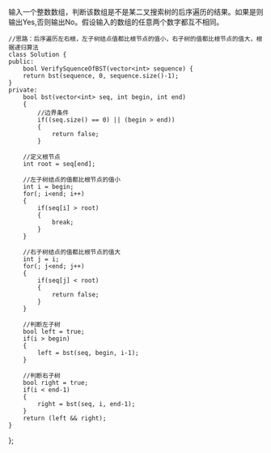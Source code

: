 输入一个整数数组，判断该数组是不是某二叉搜索树的后序遍历的结果。如果是则输出Yes,否则输出No。假设输入的数组的任意两个数字都互不相同。

    //思路：后序遍历左右根，左子树结点值都比根节点的值小，右子树的值都比根节点的值大，根据递归算法
    class Solution {
    public:
        bool VerifySquenceOfBST(vector<int> sequence) {
        return bst(sequence, 0, sequence.size()-1);
    }
    private:
        bool bst(vector<int> seq, int begin, int end)
        {
            //边界条件
            if((seq.size() == 0) || (begin > end))
            {
                return false;
            }
    
        //定义根节点
        int root = seq[end];
        
        //左子树结点的值都比根节点的值小
        int i = begin;
        for(; i<end; i++)
        {
            if(seq[i] > root)
            {
                break;
            }
        }
        
        //右子树结点的值都比根节点的值大
        int j = i;
        for(; j<end; j++)
        {
            if(seq[j] < root)
            {
                return false;
            }
        }
        
        //判断左子树
        bool left = true;
        if(i > begin)
        {
            left = bst(seq, begin, i-1);
        }
        
        //判断右子树
        bool right = true;
        if(i < end-1)
        {
            right = bst(seq, i, end-1);
        }
        return (left && right);
    }
};